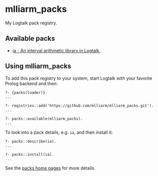 # mlliarm_packs
My Logtalk pack registry.

## Available packs
- [ia - An interval arithmetic library in Logtalk.](https://github.com/mlliarm/ia)

## Using mlliarm_packs

To add this pack registry to your system, start Logtalk with your favorite Prolog backend and then:

```logtalk
?- {packs(loader)}.
...

?- registries::add('https://github.com/mlliarm/mlliarm_packs.git').
...

?- packs::available(mlliarm_packs).
...
```

To look into a pack details, e.g. `ia`, and then install it:

```logtalk
?- packs::describe(ia).
...

?- packs::install(ia).
...
```

See the [packs home pages](https://logtalk.org/manuals/devtools/packs.html) for more details.
